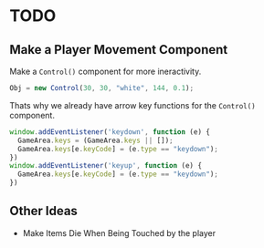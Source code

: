 # TODO
## Make a Player Movement Component
Make a `Control()` component for more ineractivity.
```js
Obj = new Control(30, 30, "white", 144, 0.1);
```

Thats why we already have arrow key functions for the `Control()` component. 
```js
window.addEventListener('keydown', function (e) {
  GameArea.keys = (GameArea.keys || []);
  GameArea.keys[e.keyCode] = (e.type == "keydown");
})
window.addEventListener('keyup', function (e) {
  GameArea.keys[e.keyCode] = (e.type == "keydown");
})
```

## Other Ideas
- Make Items Die When Being Touched by the player
